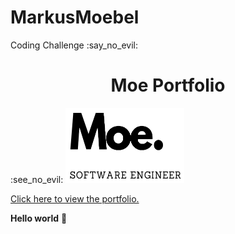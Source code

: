 # MarkusMoebel
Coding Challenge :say_no_evil:
<h1 align="center">Moe Portfolio</h1>  :see_no_evil:

<img src="Moe_tran.png" width="190" height="120">

[Click here to view the portfolio.](https://alashtal.github.io/M-O-E_Portfolio/)


<strong>Hello world</strong> :hear_no_evil: 
